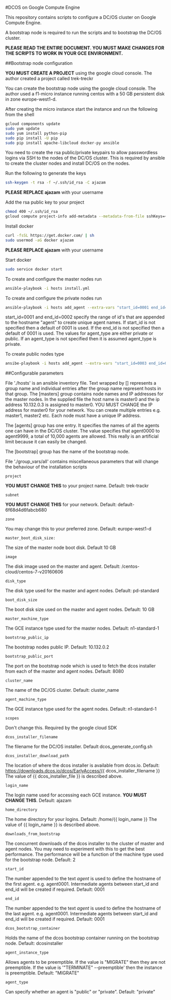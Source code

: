 #DCOS on Google Compute Engine

This repository contains scripts to configure a DC/OS cluster on Google Compute Engine.

A bootstrap node is required to run the scripts and to bootstrap the DC/OS cluster.

**PLEASE READ THE ENTIRE DOCUMENT. YOU MUST MAKE CHANGES FOR THE SCRIPTS TO WORK IN YOUR GCE ENVIRONMENT.**

##Bootstrap node configuration

**YOU MUST CREATE A PROJECT** using the google cloud console. The author created a project called trek-treckr

You can create the bootstrap node using the google cloud console. The author used a f1-micro instance running centos with a 50 GB persistent disk in 
zone europe-west1-d.

After creating the micro instance start the instance and run the following from the shell
```bash
gcloud components update
sudo yum update
sudo yum install python-pip
sudo pip install -U pip
sudo pip install apache-libcloud docker-py ansible
```

You need to create the rsa public/private keypairs to allow passwordless logins via SSH to the nodes of the DC/OS cluster. This is required by ansible to create the cluster nodes and 
install DC/OS on the nodes.

Run the following to generate the keys
```bash
ssh-keygen -t rsa -f ~/.ssh/id_rsa -C ajazam
```
**PLEASE REPLACE ajazam** with your username

Add the rsa public key to your project
```bash
chmod 400 ~/.ssh/id_rsa
gcloud compute project-info add-metadata --metadata-from-file sshKeys=~/.ssh/id_rsa.pub
```
Install docker
```bash
curl -fsSL https://get.docker.com/ | sh
sudo usermod -aG docker ajazam
```
**PLEASE REPLACE ajazam** with your username

Start docker
```bash
sudo service docker start
```
To create and configure the master nodes run
```bash
ansible-playbook -i hosts install.yml
```
To create and configure the private nodes run
```bash
ansible-playbook -i hosts add_agent --extra-vars "start_id=0001 end_id=0002 agent_type=private"
```
start_id=0001 and end_id=0002 specify the range of id's that are appended to the hostname "agent" to create unique agent names. If start_id is not specified then a default of 0001 is used. 
If the end_id is not specified then a default of 0001 is used.
The values for agent_type are either private or public. If an agent_type is not specified then it is assumed agent_type is private.


To create public nodes type
```bash
ansibe-playbook -i hosts add_agent --extra-vars "start_id=0003 end_id=0004 agent_type=public"
```
##Configurable parameters

File './hosts' is an ansible inventory file. Text wrapped by [] represents a group name and individual entries after the group name represent hosts in that group.
The [masters] group contains node names and IP addresses for the master nodes. In the supplied file the host name is master0 and the ip address 10.132.0.3 is assigned to 
master0. YOU MUST CHANGE the IP address for master0 for your network. You can create multiple entries e.g. master1, master2 etc. Each node must have a unique IP address.

The [agents] group has one entry. It specifies the names of all the agents one can have in the DC/OS cluster. The value specifies that agent0000 to agent9999, a 
total of 10,000 agents are allowed. This really is an artificial limit because it can easily be changed.

The [bootstrap] group has the name of the bootstrap node.

File './group_vars/all' contains miscellaneous parameters that will change the behaviour of the installation scripts
```text
project
```
**YOU MUST CHANGE THIS** to your project name. Default: trek-trackr
```text
subnet
```
**YOU MUST CHANGE THIS** for your network. Default: default-6f68d4d6fabcb680
```text
zone
```
You may change this to your preferred zone. Default: europe-west1-d
```text
master_boot_disk_size:
```
The size of the master node boot disk. Default 10 GB
```text
image
```
The disk image used on the master and agent. Default: /centos-cloud/centos-7-v20160606
```text
disk_type
```
The disk type used for the master and agent nodes. Default: pd-standard
```text
boot_disk_size
```
The boot disk size used on the master and agent nodes. Default: 10 GB
```text
master_machine_type
```
The GCE instance type used for the master nodes. Default: n1-standard-1
```text
bootstrap_public_ip
```
The bootstrap nodes public IP. Default: 10.132.0.2
```text
bootstrap_public_port
```
The port on the bootstrap node which is used to fetch the dcos installer from each of the master and agent nodes. Default: 8080
```text
cluster_name
```
The name of the DC/OS cluster. Default: cluster_name
```text
agent_machine_type
```
The GCE instance type used for the agent nodes. Default: n1-standard-1
```text
scopes
```
Don't change this. Required by the google cloud SDK
```text
dcos_installer_filename
```
The filename for the DC/OS installer. Default dcos_generate_config.sh
```text
dcos_installer_download_path
```
The location of where the dcos installer is available from dcos.io. Default: https://downloads.dcos.io/dcos/EarlyAccess/{{ dcos_installer_filename }} The value of {{ dcos_installer_file }} is described above.
```text
login_name
```
The login name used for accessing each GCE instance. **YOU MUST CHANGE THIS**. Default: ajazam
```text
home_directory
```
The home directory for your logins. Default: /home/{{ login_name }} The value of {{ login_name }} is described above.
```text
downloads_from_bootstrap
```
The concurrent downloads of the dcos installer to the cluster of master and agent nodes. You may need to experiment with this to get the best performance. The performance will be a function of the machine type used for the bootstrap node. Default: 2
```text
start_id
```
The number appended to the text *agent* is used to define the hostname of the first agent. e.g. agent0001. Intermediate agents between start_id and end_id will be created if required. Default: 0001
```text
end_id
```
The number appended to the text *agent* is used to define the hostname of the last agent. e.g. agent0001. Intermediate agents between start_id and end_id will be created if required. Default: 0001
```text
dcos_bootstrap_container
```
Holds the name of the dcos bootstrap container running on the bootstrap node. Default: dcosinstaller
```text
agent_instance_type
```
Allows agents to be preemptible. If the value is "MIGRATE" then they are not preemptible. If the value is '"TERMINATE" --preemptible' then the instance is preemptible. Default: "MIGRATE"
```text
agent_type
```
Can specify whether an agent is "public" or "private". Default: "private"
